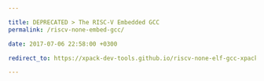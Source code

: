```yaml
---

title: DEPRECATED > The RISC-V Embedded GCC
permalink: /riscv-none-embed-gcc/

date: 2017-07-06 22:58:00 +0300

redirect_to: https://xpack-dev-tools.github.io/riscv-none-elf-gcc-xpack/

---
```

